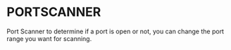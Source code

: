 # PORTSCANNER
Port Scanner to determine if a port is open  or not, you can change the port range you want for scanning.
